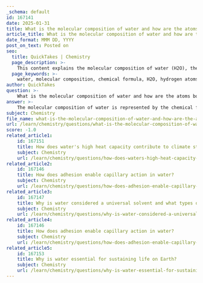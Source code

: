 ```yaml
---
_schema: default
id: 167141
date: 2025-01-31
title: What is the molecular composition of water and how are the atoms bonded?
article_title: What is the molecular composition of water and how are the atoms bonded?
date_format: MMM DD, YYYY
post_on_text: Posted on
seo:
  title: QuickTakes | Chemistry
  page_description: >-
    This content explains the molecular composition of water (H2O), the nature of its bonds, its molecular structure, and how these characteristics contribute to water's properties as a solvent and its significance in chemical and biological processes.
  page_keywords: >-
    water, molecular composition, chemical formula, H2O, hydrogen atoms, oxygen atom, polar covalent bonds, electronegativity, molecular structure, hydrogen bonding, polar solvent, unique properties, cohesion, adhesion, heat capacity
author: QuickTakes
question: >-
    What is the molecular composition of water and how are the atoms bonded?
answer: >-
    The molecular composition of water is represented by the chemical formula H₂O, which indicates that each water molecule consists of two hydrogen atoms covalently bonded to one oxygen atom. The bonding in water is characterized by polar covalent bonds, where the oxygen atom is more electronegative than the hydrogen atoms. This difference in electronegativity leads to an unequal sharing of electrons, resulting in a partial negative charge (δ-) on the oxygen atom and partial positive charges (δ+) on the hydrogen atoms.\n\nThe V-shaped molecular structure of water is a consequence of the angle formed between the two hydrogen atoms, which is approximately 104.5 degrees. This geometry contributes to the polarity of the molecule, making water a polar solvent. The polar nature of water allows it to engage in hydrogen bonding, which is the attraction between the partially positive hydrogen atoms of one water molecule and the partially negative oxygen atoms of another. These hydrogen bonds are relatively weak compared to covalent bonds but are crucial for many of water's unique properties, such as cohesion, adhesion, and its high heat capacity.\n\nIn summary, water's molecular composition and the nature of its bonding are fundamental to its role as a solvent and its importance in various chemical and biological processes.
subject: Chemistry
file_name: what-is-the-molecular-composition-of-water-and-how-are-the-atoms-bonded.md
url: /learn/chemistry/questions/what-is-the-molecular-composition-of-water-and-how-are-the-atoms-bonded
score: -1.0
related_article1:
    id: 167151
    title: How does water's high heat capacity contribute to climate stabilization?
    subject: Chemistry
    url: /learn/chemistry/questions/how-does-waters-high-heat-capacity-contribute-to-climate-stabilization
related_article2:
    id: 167146
    title: How does adhesion enable capillary action in water?
    subject: Chemistry
    url: /learn/chemistry/questions/how-does-adhesion-enable-capillary-action-in-water
related_article3:
    id: 167147
    title: Why is water considered a universal solvent and what types of substances does it dissolve?
    subject: Chemistry
    url: /learn/chemistry/questions/why-is-water-considered-a-universal-solvent-and-what-types-of-substances-does-it-dissolve
related_article4:
    id: 167146
    title: How does adhesion enable capillary action in water?
    subject: Chemistry
    url: /learn/chemistry/questions/how-does-adhesion-enable-capillary-action-in-water
related_article5:
    id: 167153
    title: Why is water essential for sustaining life on Earth?
    subject: Chemistry
    url: /learn/chemistry/questions/why-is-water-essential-for-sustaining-life-on-earth
---
```


&nbsp;